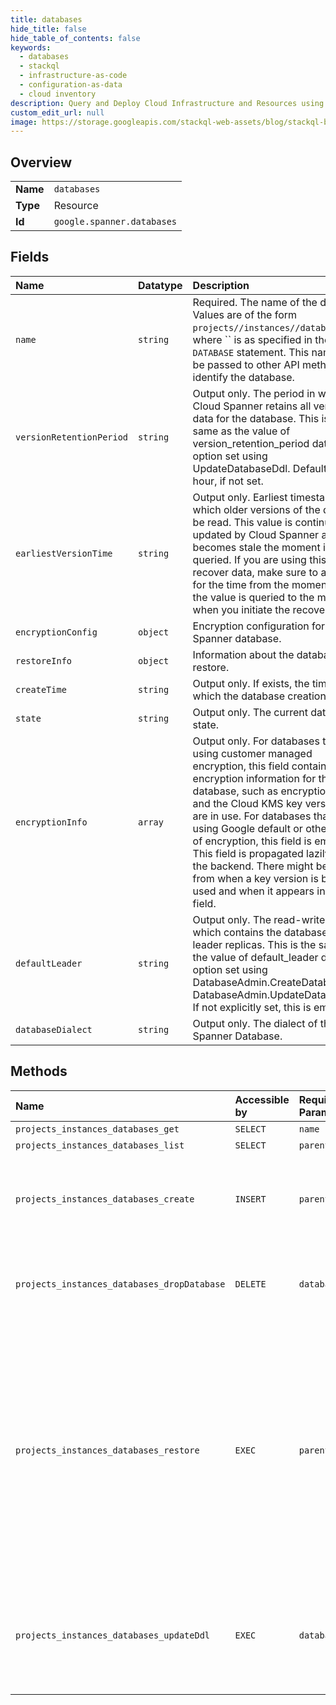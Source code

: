 ```yaml
---
title: databases
hide_title: false
hide_table_of_contents: false
keywords:
  - databases
  - stackql
  - infrastructure-as-code
  - configuration-as-data
  - cloud inventory
description: Query and Deploy Cloud Infrastructure and Resources using SQL
custom_edit_url: null
image: https://storage.googleapis.com/stackql-web-assets/blog/stackql-blog-post-featured-image.png
---
```

  
    

## Overview
<table><tbody>
<tr><td><b>Name</b></td><td><code>databases</code></td></tr>
<tr><td><b>Type</b></td><td>Resource</td></tr>
<tr><td><b>Id</b></td><td><code>google.spanner.databases</code></td></tr>
</tbody></table>

## Fields
| Name | Datatype | Description |
|:-----|:---------|:------------|
| `name` | `string` | Required. The name of the database. Values are of the form `projects//instances//databases/`, where `` is as specified in the `CREATE DATABASE` statement. This name can be passed to other API methods to identify the database. |
| `versionRetentionPeriod` | `string` | Output only. The period in which Cloud Spanner retains all versions of data for the database. This is the same as the value of version_retention_period database option set using UpdateDatabaseDdl. Defaults to 1 hour, if not set. |
| `earliestVersionTime` | `string` | Output only. Earliest timestamp at which older versions of the data can be read. This value is continuously updated by Cloud Spanner and becomes stale the moment it is queried. If you are using this value to recover data, make sure to account for the time from the moment when the value is queried to the moment when you initiate the recovery. |
| `encryptionConfig` | `object` | Encryption configuration for a Cloud Spanner database. |
| `restoreInfo` | `object` | Information about the database restore. |
| `createTime` | `string` | Output only. If exists, the time at which the database creation started. |
| `state` | `string` | Output only. The current database state. |
| `encryptionInfo` | `array` | Output only. For databases that are using customer managed encryption, this field contains the encryption information for the database, such as encryption state and the Cloud KMS key versions that are in use. For databases that are using Google default or other types of encryption, this field is empty. This field is propagated lazily from the backend. There might be a delay from when a key version is being used and when it appears in this field. |
| `defaultLeader` | `string` | Output only. The read-write region which contains the database's leader replicas. This is the same as the value of default_leader database option set using DatabaseAdmin.CreateDatabase or DatabaseAdmin.UpdateDatabaseDdl. If not explicitly set, this is empty. |
| `databaseDialect` | `string` | Output only. The dialect of the Cloud Spanner Database. |
## Methods
| Name | Accessible by | Required Params | Description |
|:-----|:--------------|:----------------|:------------|
| `projects_instances_databases_get` | `SELECT` | `name` | Gets the state of a Cloud Spanner database. |
| `projects_instances_databases_list` | `SELECT` | `parent` | Lists Cloud Spanner databases. |
| `projects_instances_databases_create` | `INSERT` | `parent` | Creates a new Cloud Spanner database and starts to prepare it for serving. The returned long-running operation will have a name of the format `/operations/` and can be used to track preparation of the database. The metadata field type is CreateDatabaseMetadata. The response field type is Database, if successful. |
| `projects_instances_databases_dropDatabase` | `DELETE` | `database` | Drops (aka deletes) a Cloud Spanner database. Completed backups for the database will be retained according to their `expire_time`. Note: Cloud Spanner might continue to accept requests for a few seconds after the database has been deleted. |
| `projects_instances_databases_restore` | `EXEC` | `parent` | Create a new database by restoring from a completed backup. The new database must be in the same project and in an instance with the same instance configuration as the instance containing the backup. The returned database long-running operation has a name of the format `projects//instances//databases//operations/`, and can be used to track the progress of the operation, and to cancel it. The metadata field type is RestoreDatabaseMetadata. The response type is Database, if successful. Cancelling the returned operation will stop the restore and delete the database. There can be only one database being restored into an instance at a time. Once the restore operation completes, a new restore operation can be initiated, without waiting for the optimize operation associated with the first restore to complete. |
| `projects_instances_databases_updateDdl` | `EXEC` | `database` | Updates the schema of a Cloud Spanner database by creating/altering/dropping tables, columns, indexes, etc. The returned long-running operation will have a name of the format `/operations/` and can be used to track execution of the schema change(s). The metadata field type is UpdateDatabaseDdlMetadata. The operation has no response. |
